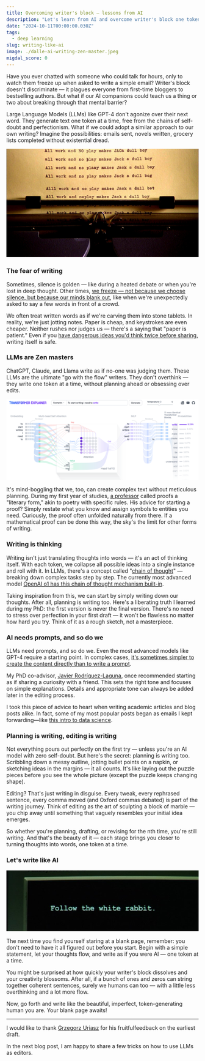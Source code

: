 ```yaml
---
title: Overcoming writer's block — lessons from AI
description: "Let's learn from AI and overcome writer's block one token at a time."
date: "2024-10-11T00:00:00.030Z"
tags:
  - deep learning
slug: writing-like-ai
image: ./dalle-ai-writing-zen-master.jpeg
migdal_score: 0
---
```


Have you ever chatted with someone who could talk for hours, only to watch them freeze up when asked to write a simple email? Writer's block doesn't discriminate — it plagues everyone from first-time bloggers to bestselling authors. But what if our AI companions could teach us a thing or two about breaking through that mental barrier?

Large Language Models (LLMs) like GPT-4 don't agonize over their next word. They generate text one token at a time, free from the chains of self-doubt and perfectionism. What if we could adopt a similar approach to our own writing? Imagine the possibilities: emails sent, novels written, grocery lists completed without existential dread.

![](./shining-wirting.jpg)

### The fear of writing

Sometimes, silence is golden — like during a heated debate or when you're lost in deep thought. Other times, [we freeze — not because we choose silence, but because our minds blank out](/blog/2021/02/dont-fight-flight-or-freeze-your-body-and-emotions), like when we're unexpectedly asked to say a few words in front of a crowd.

We often treat written words as if we're carving them into stone tablets. In reality, we're just jotting notes. Paper is cheap, and keystrokes are even cheaper. Neither rushes nor judges us — there's a saying that "paper is patient." Even if you [have dangerous ideas you'd think twice before sharing](https://slatestarcodex.com/2017/10/23/kolmogorov-complicity-and-the-parable-of-lightning/), writing itself is safe.

### LLMs are Zen masters

ChatGPT, Claude, and Llama write as if no-one was judging them. These LLMs are the ultimate "go with the flow" writers. They don't overthink — they write one token at a time, without planning ahead or obsessing over edits.

![From [an explorable explanation](/blog/2024/05/science-games-explorable-explanations), [Transformer Explainer](https://poloclub.github.io/transformer-explainer/). It predicts all possibilities of the next token, picks one, never going back.](./transformer-explainer.png)

It's mind-boggling that we, too, can create complex text without meticulous planning. During my first year of studies, [a professor](https://www.mimuw.edu.pl/~urzy/) called proofs a "literary form," akin to poetry with specific rules. His advice for starting a proof? Simply restate what you know and assign symbols to entities you need. Curiously, the proof often unfolded naturally from there. If a mathematical proof can be done this way, the sky's the limit for other forms of writing.

### Writing is thinking

Writing isn't just translating thoughts into words — it's an act of thinking itself. With each token, we collapse all possible ideas into a single instance and roll with it. In LLMs, there's a concept called "[chain of thought](https://youtu.be/bZQun8Y4L2A?t=1464)" — breaking down complex tasks step by step. The currently most advanced model [OpenAI o1 has this chain of thought mechanism built-in](https://openai.com/index/learning-to-reason-with-llms/).

Taking inspiration from this, we can start by simply writing down our thoughts. After all, planning is writing too. Here's a liberating truth I learned during my PhD: the first version is never the final version. There's no need to stress over perfection in your first draft — it won't be flawless no matter how hard you try. Think of it as a rough sketch, not a masterpiece.

### AI needs prompts, and so do we

LLMs need prompts, and so do we. Even the most advanced models like GPT-4 require a starting point. In complex cases, [it's sometimes simpler to create the content directly than to write a prompt](/blog/2023/02/ai-artists-information-theory).

My PhD co-advisor, [Javier Rodríguez-Laguna](http://mononoke.fisfun.uned.es/jrlaguna/), once recommended starting as if sharing a curiosity with a friend. This sets the right tone and focuses on simple explanations. Details and appropriate tone can always be added later in the editing process.

I took this piece of advice to heart when writing academic articles and blog posts alike. In fact, some of my most popular posts began as emails I kept forwarding—like [this intro to data science](/blog/2016/03/data-science-intro-for-math-phys-background).

### Planning is writing, editing is writing

Not everything pours out perfectly on the first try — unless you're an AI model with zero self-doubt. But here's the secret: planning is writing too. Scribbling down a messy outline, jotting bullet points on a napkin, or sketching ideas in the margins — it all counts. It's like laying out the puzzle pieces before you see the whole picture (except the puzzle keeps changing shape).

Editing? That's just writing in disguise. Every tweak, every rephrased sentence, every comma moved (and Oxford commas debated) is part of the writing journey. Think of editing as the art of sculpting a block of marble — you chip away until something that vaguely resembles your initial idea emerges.

So whether you're planning, drafting, or revising for the nth time, you're still writing. And that's the beauty of it — each stage brings you closer to turning thoughts into words, one token at a time.

### Let's write like AI

![](./matrix-follow-the-white-rabbit.jpg)

The next time you find yourself staring at a blank page, remember: you don't need to have it all figured out before you start. Begin with a simple statement, let your thoughts flow, and write as if you were AI — one token at a time.

You might be surprised at how quickly your writer's block dissolves and your creativity blossoms. After all, if a bunch of ones and zeros can string together coherent sentences, surely we humans can too — with a little less overthinking and a lot more flow.

Now, go forth and write like the beautiful, imperfect, token-generating human you are. Your blank page awaits!

---

I would like to thank [Grzegorz Uriasz](https://gorbak25.eu/) for his fruitfulfeedback on the earliest draft.

In the next blog post, I am happy to share a few tricks on how to use LLMs as editors.
